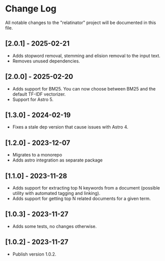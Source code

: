 # Change Log

All notable changes to the "relatinator" project will be documented in this file.

## [2.0.1] - 2025-02-21

- Adds stopword removal, stemming and elision removal to the input text.
- Removes unused dependencies.

## [2.0.0] - 2025-02-20

- Adds support for BM25. You can now choose between BM25 and the default TF-IDF vectorizer.
- Support for Astro 5.

## [1.3.0] - 2024-02-19

- Fixes a stale dep version that cause issues with Astro 4.

## [1.2.0] - 2023-12-07

- Migrates to a monorepo
- Adds astro integration as separate package

## [1.1.0] - 2023-11-28

- Adds support for extracting top N keywords from a document (possible utility with automated tagging and linking).
- Adds support for getting top N related documents for a given term.

## [1.0.3] - 2023-11-27

- Adds some tests, no changes otherwise.

## [1.0.2] - 2023-11-27

- Publish version 1.0.2.
